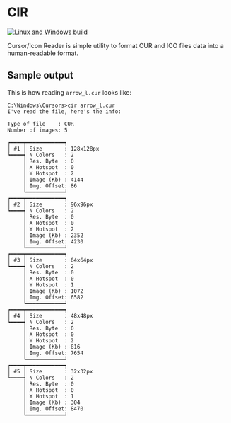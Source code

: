 # CIR

[![Linux and Windows build](https://github.com/mjoork/cir/actions/workflows/build-and-test.yml/badge.svg)](https://github.com/mjoork/cir/actions/workflows/build-and-test.yml)

Cursor/Icon Reader is simple utility to format CUR and ICO files data into a human-readable format.

## Sample output

This is how reading `arrow_l.cur` looks like:

```
C:\Windows\Cursors>cir arrow_l.cur
I've read the file, here's the info:

Type of file    : CUR
Number of images: 5

┍━━━━┯━━━━━━━━━━━━┑
│ #1 │ Size       : 128x128px
┕━━━━┥ N Colors   : 2
     │ Res. Byte  : 0
     │ X Hotspot  : 0
     │ Y Hotspot  : 2
     │ Image (Kb) : 4144
     │ Img. Offset: 86
     ┕━━━━━━━━━━━━┙
┍━━━━┯━━━━━━━━━━━━┑
│ #2 │ Size       : 96x96px
┕━━━━┥ N Colors   : 2
     │ Res. Byte  : 0
     │ X Hotspot  : 0
     │ Y Hotspot  : 2
     │ Image (Kb) : 2352
     │ Img. Offset: 4230
     ┕━━━━━━━━━━━━┙
┍━━━━┯━━━━━━━━━━━━┑
│ #3 │ Size       : 64x64px
┕━━━━┥ N Colors   : 2
     │ Res. Byte  : 0
     │ X Hotspot  : 0
     │ Y Hotspot  : 1
     │ Image (Kb) : 1072
     │ Img. Offset: 6582
     ┕━━━━━━━━━━━━┙
┍━━━━┯━━━━━━━━━━━━┑
│ #4 │ Size       : 48x48px
┕━━━━┥ N Colors   : 2
     │ Res. Byte  : 0
     │ X Hotspot  : 0
     │ Y Hotspot  : 2
     │ Image (Kb) : 816
     │ Img. Offset: 7654
     ┕━━━━━━━━━━━━┙
┍━━━━┯━━━━━━━━━━━━┑
│ #5 │ Size       : 32x32px
┕━━━━┥ N Colors   : 2
     │ Res. Byte  : 0
     │ X Hotspot  : 0
     │ Y Hotspot  : 1
     │ Image (Kb) : 304
     │ Img. Offset: 8470
     ┕━━━━━━━━━━━━┙
```

